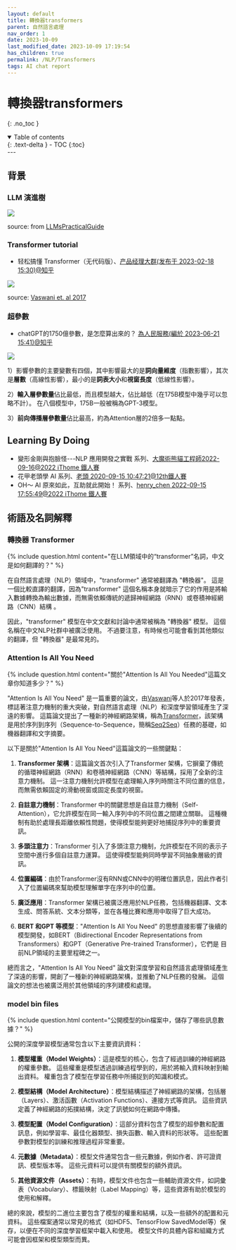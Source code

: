 ```yaml
---
layout: default
title: 轉換器transformers
parent: 自然語言處理
nav_order: 1
date: 2023-10-09
last_modified_date: 2023-10-09 17:19:54
has_children: true
permalink: /NLP/Transformers
tags: AI chat report
---
```


# 轉換器transformers
{: .no_toc }

<details open markdown="block">
  <summary>
    Table of contents
  </summary>
  {: .text-delta }
- TOC
{:toc}
</details>
---

## 背景

### LLM 演進樹

![](https://miro.medium.com/v2/resize:fit:1400/0*jDbPdkEcJysh7D8G)

source: from [LLMsPracticalGuide](https://github.com/Mooler0410/LLMsPracticalGuide)

### Transformer tutorial

- 轻松搞懂 Transformer（无代码版）、[产品经理大群(发布于 2023-02-18 15:30)@知乎](https://zhuanlan.zhihu.com/p/607423406)

![](https://machinelearningmastery.com/wp-content/uploads/2021/08/attention_research_1-768x1082.png)

source: [Vaswani et. al 2017][Vaswani]

### 超參數

- chatGPT的1750億參數，是怎麼算出來的？ [為人民服務(編於 2023-06-21 15:41)@知乎](https://zhuanlan.zhihu.com/p/638679519)

![](https://pic1.zhimg.com/80/v2-92a0ccccdd74b4c815548c55edf33e94_1440w.webp)

1）影響參數的主要變數有四個，其中影響最大的是**詞向量維度**（指數影響），其次是**層數**（高線性影響），最小的是**詞表大小**和**視窗長度**（低線性影響）。

2）**輸入層參數量**佔比最低，而且模型越大，佔比越低（在175B模型中幾乎可以忽略不計）。 在八個模型中，175B一般被稱為GPT-3模型。

3）**前向傳播層參數量**佔比最高，約為Attention層的2倍多一點點。

## Learning By Doing

- 變形金剛與抱臉怪---NLP 應用開發之實戰 系列、[大魔術熊貓工程師2022-09-16@2022 iThome 鐵人賽](https://ithelp.ithome.com.tw/users/20120030/ironman/5515)
- 花甲老頭學 AI 系列、[老頭 2020-09-15 10:47:21@12th鐵人賽](https://ithelp.ithome.com.tw/users/20129616/ironman/3187)
- OH～ AI 原來如此，互助就此開始！  系列、[henry_chen  2022-09-15 17:55:49@2022 iThome 鐵人賽](https://ithelp.ithome.com.tw/users/20150622/ironman/5030)

## 術語及名詞解釋

### 轉換器 Transformer

{% include question.html content="在LLM領域中的“transformer”名詞，中文是如何翻譯的？" %}

在自然語言處理（NLP）領域中，"transformer" 通常被翻譯為 "轉換器"。 這是一個比較直譯的翻譯，因為"transformer" 這個名稱本身就暗示了它的作用是將輸入數據轉換為輸出數據，而無需依賴傳統的遞歸神經網路（RNN）或卷積神經網路（CNN）結構 。

因此，"transformer" 模型在中文文獻和討論中通常被稱為 "轉換器" 模型。 這個名稱在中文NLP社群中被廣泛使用。 不過要注意，有時候也可能會看到其他類似的翻譯，但 "轉換器" 是最常見的。

### Attention Is All You Need

{% include question.html content="關於"Attention Is All You Needed"這篇文章你知道多少？" %}

"Attention Is All You Need" 是一篇重要的論文，由[Vaswani][Vaswani]等人於2017年發表，標誌著注意力機制的重大突破，對自然語言處理（NLP）和深度學習領域產生了深遠的影響。 這篇論文提出了一種新的神經網路架構，稱為[Transformer](#轉換器-transformer)，該架構是用於序列到序列（Sequence-to-Sequence，簡稱[Seq2Seq](https://zh.wikipedia.org/zh-hant/Seq2Seq模型)）任務的基礎，如機器翻譯和文字摘要。

以下是關於"Attention Is All You Need"這篇論文的一些關鍵點：

1. **Transformer 架構**：這篇論文首次引入了Transformer 架構，它摒棄了傳統的循環神經網路（RNN）和卷積神經網路（CNN）等結構，採用了全新的注意力機制。 這一注意力機制允許模型在處理輸入序列時關注不同位置的信息，而無需依賴固定的滑動視窗或固定長度的視窗。

2. **自註意力機制**：Transformer 中的關鍵思想是自註意力機制（Self-Attention），它允許模型在同一輸入序列中的不同位置之間建立關聯。 這種機制有助於處理長距離依賴性問題，使得模型能夠更好地捕捉序列中的重要資訊。

3. **多頭注意力**：Transformer 引入了多頭注意力機制，允許模型在不同的表示子空間中進行多個自註意力運算。 這使得模型能夠同時學習不同抽象層級的資訊。

4. **位置編碼**：由於Transformer沒有RNN或CNN中的明確位置訊息，因此作者引入了位置編碼來幫助模型理解單字在序列中的位置。

5. **廣泛應用**：Transformer 架構已被廣泛應用於NLP任務，包括機器翻譯、文本生成、問答系統、文本分類等，並在各種比賽和應用中取得了巨大成功。

6. **BERT 和GPT 等模型**："Attention Is All You Need" 的思想直接影響了後續的模型開發，如BERT（Bidirectional Encoder Representations from Transformers）和GPT（Generative Pre-trained Transformer），它們是 目前NLP領域的主要里程碑之一。

總而言之，"Attention Is All You Need" 論文對深度學習和自然語言處理領域產生了深遠的影響，開創了一種新的神經網路架構，並推動了NLP任務的發展。 這個論文的想法也被廣泛用於其他領域的序列建模和處理。

[Vaswani]: https://arxiv.org/abs/1706.03762 "Ashish Vaswani, Noam Shazeer, Niki Parmar, Jakob Uszkoreit, Llion Jones, Aidan N. Gomez, Lukasz Kaiser, Illia Polosukhin(2017) Attention Is All You Need.  	arXiv:1706.03762 [cs.CL]"

### model bin files

{% include question.html content="公開模型的bin檔案中，儲存了哪些訊息數據？" %}

公開的深度學習模型通常包含以下主要資訊資料：

1. **模型權重（Model Weights）**：這是模型的核心，包含了經過訓練的神經網路的權重參數。 這些權重是模型透過訓練過程學到的，用於將輸入資料映射到輸出資料。 權重包含了模型在學習任務中所捕捉到的知識和模式。

2. **模型結構（Model Architecture）**：模型結構描述了神經網路的架構，包括層（Layers）、激活函數（Activation Functions）、連接方式等資訊。 這些資訊定義了神經網路的拓撲結構，決定了訊號如何在網路中傳播。

3. **模型配置（Model Configuration）**：這部分資料包含了模型的超參數和配置訊息，例如學習率、最佳化器類型、損失函數、輸入資料的形狀等。 這些配置參數對模型的訓練和推理過程非常重要。

4. **元數據（Metadata）**：模型文件通常包含一些元數據，例如作者、許可證資訊、模型版本等。 這些元資料可以提供有關模型的額外資訊。

5. **其他資源文件（Assets）**：有時，模型文件也包含一些輔助資源文件，如詞彙表（Vocabulary）、標籤映射（Label Mapping）等，這些資源有助於模型的使用和解釋。

總的來說，模型的二進位主要包含了模型的權重和結構，以及一些額外的配置和元資料。 這些檔案通常以常見的格式（如HDF5、TensorFlow SavedModel等）保存，以便在不同的深度學習框架中載入和使用。 模型文件的具體內容和組織方式可能會因框架和模型類型而異。